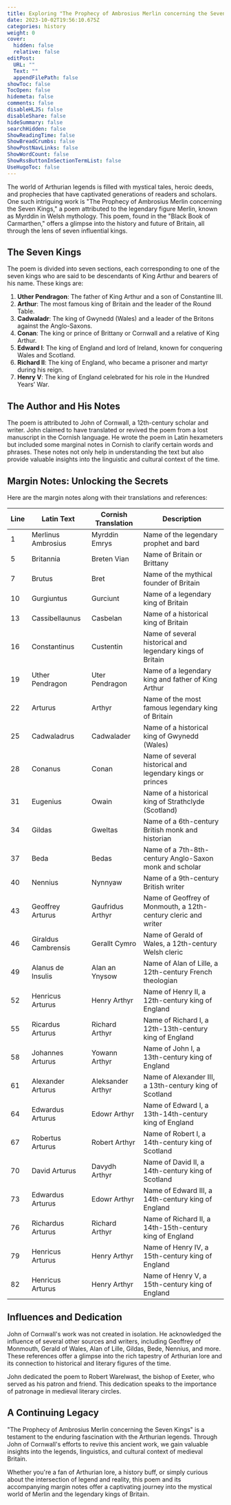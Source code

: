 ```yaml
---
title: Exploring "The Prophecy of Ambrosius Merlin concerning the Seven Kings"
date: 2023-10-02T19:56:10.675Z
categories: history
weight: 0
cover:
  hidden: false
  relative: false
editPost:
  URL: ""
  Text: ""
  appendFilePath: false
showToc: false
TocOpen: false
hidemeta: false
comments: false
disableHLJS: false
disableShare: false
hideSummary: false
searchHidden: false
ShowReadingTime: false
ShowBreadCrumbs: false
ShowPostNavLinks: false
ShowWordCount: false
ShowRssButtonInSectionTermList: false
UseHugoToc: false
---
```



The world of Arthurian legends is filled with mystical tales, heroic deeds, and prophecies that have captivated generations of readers and scholars. One such intriguing work is "The Prophecy of Ambrosius Merlin concerning the Seven Kings," a poem attributed to the legendary figure Merlin, known as Myrddin in Welsh mythology. This poem, found in the "Black Book of Carmarthen," offers a glimpse into the history and future of Britain, all through the lens of seven influential kings. 

## The Seven Kings

The poem is divided into seven sections, each corresponding to one of the seven kings who are said to be descendants of King Arthur and bearers of his name. These kings are:

1. **Uther Pendragon**: The father of King Arthur and a son of Constantine III.
2. **Arthur**: The most famous king of Britain and the leader of the Round Table.
3. **Cadwaladr**: The king of Gwynedd (Wales) and a leader of the Britons against the Anglo-Saxons.
4. **Conan**: The king or prince of Brittany or Cornwall and a relative of King Arthur.
5. **Edward I**: The king of England and lord of Ireland, known for conquering Wales and Scotland.
6. **Richard II**: The king of England, who became a prisoner and martyr during his reign.
7. **Henry V**: The king of England celebrated for his role in the Hundred Years’ War.

## The Author and His Notes

The poem is attributed to John of Cornwall, a 12th-century scholar and writer. John claimed to have translated or revived the poem from a lost manuscript in the Cornish language. He wrote the poem in Latin hexameters but included some marginal notes in Cornish to clarify certain words and phrases. These notes not only help in understanding the text but also provide valuable insights into the linguistic and cultural context of the time.

## Margin Notes: Unlocking the Secrets

Here are the margin notes along with their translations and references:

| Line  | Latin Text                | Cornish Translation      | Description                                                  |
|-------|---------------------------|--------------------------|--------------------------------------------------------------|
| 1     | Merlinus Ambrosius        | Myrddin Emrys            | Name of the legendary prophet and bard                      |
| 5     | Britannia                 | Breten Vian              | Name of Britain or Brittany                                 |
| 7     | Brutus                    | Bret                      | Name of the mythical founder of Britain                      |
| 10    | Gurgiuntus                | Gurciunt                  | Name of a legendary king of Britain                         |
| 13    | Cassibellaunus            | Casbelan                 | Name of a historical king of Britain                        |
| 16    | Constantinus              | Custentin                | Name of several historical and legendary kings of Britain   |
| 19    | Uther Pendragon           | Uter Pendragon           | Name of a legendary king and father of King Arthur           |
| 22    | Arturus                   | Arthyr                    | Name of the most famous legendary king of Britain            |
| 25    | Cadwaladrus               | Cadwalader               | Name of a historical king of Gwynedd (Wales)                |
| 28    | Conanus                   | Conan                    | Name of several historical and legendary kings or princes   |
| 31    | Eugenius                  | Owain                    | Name of a historical king of Strathclyde (Scotland)         |
| 34    | Gildas                    | Gweltas                  | Name of a 6th-century British monk and historian             |
| 37    | Beda                      | Bedas                    | Name of a 7th-8th-century Anglo-Saxon monk and scholar      |
| 40    | Nennius                   | Nynnyaw                  | Name of a 9th-century British writer                         |
| 43    | Geoffrey Arturus          | Gaufridus Arthyr          | Name of Geoffrey of Monmouth, a 12th-century cleric and writer|
| 46    | Giraldus Cambrensis       | Gerallt Cymro            | Name of Gerald of Wales, a 12th-century Welsh cleric        |
| 49    | Alanus de Insulis         | Alan an Ynysow           | Name of Alan of Lille, a 12th-century French theologian      |
| 52    | Henricus Arturus          | Henry Arthyr             | Name of Henry II, a 12th-century king of England            |
| 55    | Ricardus Arturus          | Richard Arthyr           | Name of Richard I, a 12th-13th-century king of England      |
| 58    | Johannes Arturus          | Yowann Arthyr            | Name of John I, a 13th-century king of England              |
| 61    | Alexander Arturus         | Aleksander Arthyr        | Name of Alexander III, a 13th-century king of Scotland       |
| 64    | Edwardus Arturus          | Edowr Arthyr             | Name of Edward I, a 13th-14th-century king of England       |
| 67    | Robertus Arturus          | Robert Arthyr            | Name of Robert I, a 14th-century king of Scotland           |
| 70    | David Arturus             | Davydh Arthyr            | Name of David II, a 14th-century king of Scotland           |
| 73    | Edwardus Arturus          | Edowr Arthyr             | Name of Edward III, a 14th-century king of England          |
| 76    | Richardus Arturus         | Richard Arthyr           | Name of Richard II, a 14th-15th-century king of England    |
| 79    | Henricus Arturus          | Henry Arthyr             | Name of Henry IV, a 15th-century king of England            |
| 82    | Henricus Arturus          | Henry Arthyr             | Name of Henry V, a 15th-century king of England              |


## Influences and Dedication

John of Cornwall's work was not created in isolation. He acknowledged the influence of several other sources and writers, including Geoffrey of Monmouth, Gerald of Wales, Alan of Lille, Gildas, Bede, Nennius, and more. These references offer a glimpse into the rich tapestry of Arthurian lore and its connection to historical and literary figures of the time.

John dedicated the poem to Robert Warelwast, the bishop of Exeter, who served as his patron and friend. This dedication speaks to the importance of patronage in medieval literary circles.

## A Continuing Legacy

"The Prophecy of Ambrosius Merlin concerning the Seven Kings" is a testament to the enduring fascination with the Arthurian legends. Through John of Cornwall's efforts to revive this ancient work, we gain valuable insights into the legends, linguistics, and cultural context of medieval Britain.

Whether you're a fan of Arthurian lore, a history buff, or simply curious about the intersection of legend and reality, this poem and its accompanying margin notes offer a captivating journey into the mystical world of Merlin and the legendary kings of Britain.
